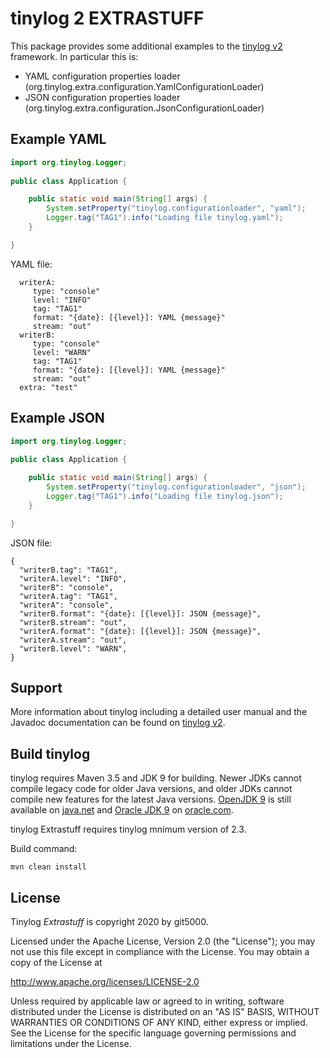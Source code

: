 # tinylog 2 **EXTRASTUFF**

This package provides some additional examples to the [tinylog v2](https://tinylog.org/v2/) framework.
In particular this is:

* YAML configuration properties loader (org.tinylog.extra.configuration.YamlConfigurationLoader)
* JSON configuration properties loader (org.tinylog.extra.configuration.JsonConfigurationLoader)

## Example YAML

```java
import org.tinylog.Logger;
    
public class Application {

    public static void main(String[] args) {
        System.setProperty("tinylog.configurationloader", "yaml");
        Logger.tag("TAG1").info("Loading file tinylog.yaml");
    }

}
```

YAML file:

```
  writerA: 
     type: "console"
     level: "INFO"
     tag: "TAG1"
     format: "{date}: [{level}]: YAML {message}"
     stream: "out"
  writerB: 
     type: "console"
     level: "WARN"
     tag: "TAG1"
     format: "{date}: [{level}]: YAML {message}"
     stream: "out"
  extra: "test"
```

## Example JSON

```java
import org.tinylog.Logger;
    
public class Application {

    public static void main(String[] args) {
        System.setProperty("tinylog.configurationloader", "json");
        Logger.tag("TAG1").info("Loading file tinylog.json");
    }

}
```

JSON file:

```
{
  "writerB.tag": "TAG1",
  "writerA.level": "INFO",
  "writerB": "console",
  "writerA.tag": "TAG1",
  "writerA": "console",
  "writerB.format": "{date}: [{level}]: JSON {message}",
  "writerB.stream": "out",
  "writerA.format": "{date}: [{level}]: JSON {message}",
  "writerA.stream": "out",
  "writerB.level": "WARN",
}

```

Support
-------

More information about tinylog including a detailed user manual and the Javadoc documentation can be found on [tinylog v2](https://tinylog.org/v2/).


Build tinylog
-------------

tinylog requires Maven 3.5 and JDK 9 for building. Newer JDKs cannot compile legacy code for older Java versions, and older JDKs cannot compile new features for the latest Java versions. [OpenJDK 9](https://jdk.java.net/archive/) is still available on [java.net](https://jdk.java.net/archive/) and [Oracle JDK 9](https://www.oracle.com/java/technologies/javase/javase9-archive-downloads.html) on [oracle.com](https://www.oracle.com/java/technologies/javase/javase9-archive-downloads.html).

tinylog Extrastuff requires tinylog mnimum version of 2.3.

Build command:

	mvn clean install

License
-------

Tinylog *Extrastuff* is copyright 2020 by git5000.

Licensed under the Apache License, Version 2.0 (the "License"); you may not use this file except in compliance with the License. You may obtain a copy of the License at

http://www.apache.org/licenses/LICENSE-2.0

Unless required by applicable law or agreed to in writing, software distributed under the License is distributed on an "AS IS" BASIS, WITHOUT WARRANTIES OR CONDITIONS OF ANY KIND, either express or implied. See the License for the specific language governing permissions and limitations under the License.
